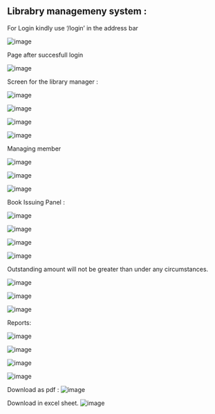 Librabry managemeny system :
------------------------------------------
For Login kindly use ‘/login’ in the address bar	
 
![image](https://user-images.githubusercontent.com/61752809/121775979-2c1d6400-cba8-11eb-8646-c6526728910d.png)


Page after succesfull login
 
![image](https://user-images.githubusercontent.com/61752809/121776011-4fe0aa00-cba8-11eb-9712-6b7c6d408ed7.png)


Screen for the library manager :
 
![image](https://user-images.githubusercontent.com/61752809/121776014-55d68b00-cba8-11eb-93db-6147b7caca8e.png)

![image](https://user-images.githubusercontent.com/61752809/121776018-5a02a880-cba8-11eb-8819-0b2c2467c1be.png)


 ![image](https://user-images.githubusercontent.com/61752809/121776021-5e2ec600-cba8-11eb-848a-d8fc72f73ef5.png)


 ![image](https://user-images.githubusercontent.com/61752809/121776024-625ae380-cba8-11eb-8d6c-c539095e96d0.png)


 
Managing member
 
![image](https://user-images.githubusercontent.com/61752809/121776030-68e95b00-cba8-11eb-9ba5-948a65eb32f3.png)

![image](https://user-images.githubusercontent.com/61752809/121776035-6d157880-cba8-11eb-9203-64146cac1723.png)

![image](https://user-images.githubusercontent.com/61752809/121776042-7272c300-cba8-11eb-95f1-171a68471634.png)



Book Issuing Panel :
 
![image](https://user-images.githubusercontent.com/61752809/121776049-7b639480-cba8-11eb-9786-e65140bb024b.png)

 ![image](https://user-images.githubusercontent.com/61752809/121776059-83233900-cba8-11eb-8682-2bbaeb41d1ea.png)

![image](https://user-images.githubusercontent.com/61752809/121776063-87e7ed00-cba8-11eb-806c-c8b74750e081.png)

![image](https://user-images.githubusercontent.com/61752809/121776070-8fa79180-cba8-11eb-970a-1c3626c902f0.png)

 
Outstanding amount will not be greater than under any circumstances.

![image](https://user-images.githubusercontent.com/61752809/121776076-98986300-cba8-11eb-80f5-e0b3f00f91f0.png)

![image](https://user-images.githubusercontent.com/61752809/121776086-a352f800-cba8-11eb-860a-e2200516c6f8.png)

![image](https://user-images.githubusercontent.com/61752809/121776098-b2d24100-cba8-11eb-8b91-1486a57215f7.png)

 
Reports:

![image](https://user-images.githubusercontent.com/61752809/121776117-c54c7a80-cba8-11eb-951f-574f4cf9e476.png)

![image](https://user-images.githubusercontent.com/61752809/121776121-ca112e80-cba8-11eb-9f05-adcdf2ed0435.png)

![image](https://user-images.githubusercontent.com/61752809/121776129-d5fcf080-cba8-11eb-99a4-b2bdbac6e674.png)

![image](https://user-images.githubusercontent.com/61752809/121776136-dbf2d180-cba8-11eb-9f82-e322892b54fb.png)

Download as pdf :
![image](https://user-images.githubusercontent.com/61752809/121776144-e1e8b280-cba8-11eb-8cf2-f4a3084e69df.png)
 
Download in excel sheet.
![image](https://user-images.githubusercontent.com/61752809/121776150-e7de9380-cba8-11eb-92a4-d8d3692c3c83.png)


 

 

 






